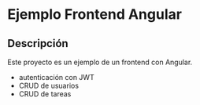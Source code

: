 # Ejemplo Frontend Angular

## Descripción
Este proyecto es un ejemplo de un frontend con Angular.
- autenticación con JWT
- CRUD de usuarios
- CRUD de tareas
